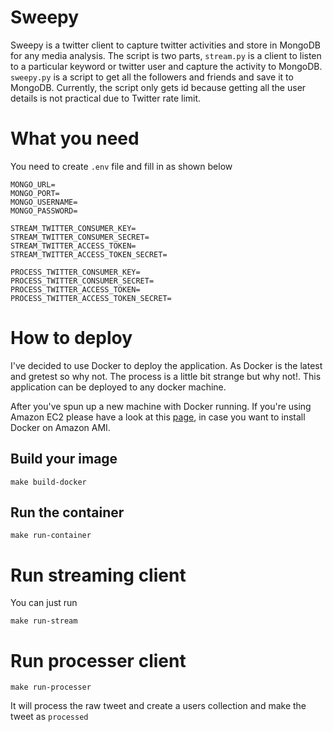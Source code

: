 # Sweepy
Sweepy is a twitter client to capture twitter activities and store in MongoDB for any media analysis. The script is two parts, `stream.py` is a client to listen to a particular keyword or twitter user and capture the activity to MongoDB. `sweepy.py` is a script to get all the followers and friends and save it to MongoDB. Currently, the script only gets id because getting all the user details is not practical due to Twitter rate limit.

# What you need
You need to create `.env` file and fill in as shown below
```
MONGO_URL=
MONGO_PORT=
MONGO_USERNAME=
MONGO_PASSWORD=

STREAM_TWITTER_CONSUMER_KEY=
STREAM_TWITTER_CONSUMER_SECRET=
STREAM_TWITTER_ACCESS_TOKEN=
STREAM_TWITTER_ACCESS_TOKEN_SECRET=

PROCESS_TWITTER_CONSUMER_KEY=
PROCESS_TWITTER_CONSUMER_SECRET=
PROCESS_TWITTER_ACCESS_TOKEN=
PROCESS_TWITTER_ACCESS_TOKEN_SECRET=

```

# How to deploy

I've decided to use Docker to deploy the application. As Docker is the latest and gretest so why not. The process is a little bit strange but why not!. This application can be deployed to any docker machine.

After you've spun up a new machine with Docker running. If you're using Amazon EC2 please have a look at this [page](http://docs.aws.amazon.com/AmazonECS/latest/developerguide/docker-basics.html), in case you want to install Docker on Amazon AMI.

## Build your image

```
make build-docker
```

## Run the container
```
make run-container
```

# Run streaming client
You can just run 

```
make run-stream
```

# Run processer client
```
make run-processer
```

It will process the raw tweet and create a users collection and make the tweet as `processed`
